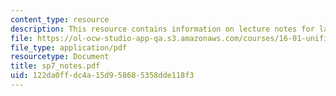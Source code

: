```yaml
---
content_type: resource
description: This resource contains information on lecture notes for lab assignment.
file: https://ol-ocw-studio-app-qa.s3.amazonaws.com/courses/16-01-unified-engineering-i-ii-iii-iv-fall-2005-spring-2006/122da0ffdc4a15d958685358dde118f3_sp7_notes.pdf
file_type: application/pdf
resourcetype: Document
title: sp7_notes.pdf
uid: 122da0ff-dc4a-15d9-5868-5358dde118f3
---
```

